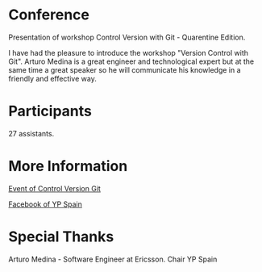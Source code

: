# Conference

Presentation of workshop Control Version with Git - Quarentine Edition. 

I have had the pleasure to introduce the workshop "Version Control with Git". Arturo Medina is a great engineer and technological expert 
but at the same time a great speaker so he will communicate his knowledge in a friendly and effective way.

# Participants

27 assistants. 

# More Information

[Event of Control Version Git](https://events.vtools.ieee.org/m/228970)

[Facebook of YP Spain](https://www.facebook.com/ypspain/)

# Special Thanks

Arturo Medina - Software Engineer at Ericsson. Chair YP Spain

